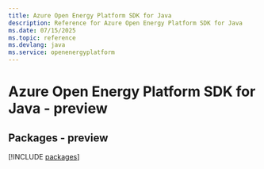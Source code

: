 ```yaml
---
title: Azure Open Energy Platform SDK for Java
description: Reference for Azure Open Energy Platform SDK for Java
ms.date: 07/15/2025
ms.topic: reference
ms.devlang: java
ms.service: openenergyplatform
---
```

# Azure Open Energy Platform SDK for Java - preview
## Packages - preview
[!INCLUDE [packages](open-energy-platform-index.md)]